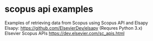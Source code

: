 # scopus api examples
Examples of retrieving data from Scopus using Scopus API and Elsapy  
Elsapy: https://github.com/ElsevierDev/elsapy (Requres Python 3.x)  
Elsevier Scopus APIs https://dev.elsevier.com/sc_apis.html
